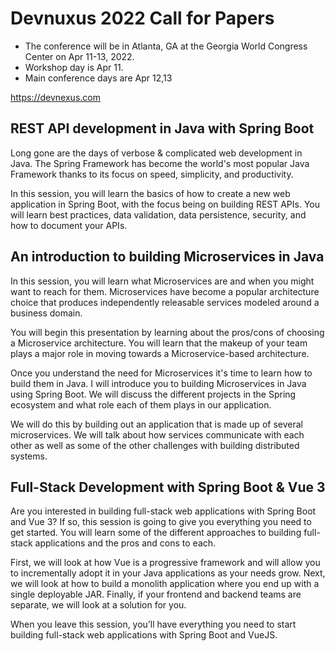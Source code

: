# Devnuxus 2022 Call for Papers

- The conference will be in Atlanta, GA at the Georgia World Congress Center on Apr 11-13, 2022.
- Workshop day is Apr 11.
- Main conference days are Apr 12,13

https://devnexus.com

## REST API development in Java with Spring Boot

Long gone are the days of verbose & complicated web development in Java. The Spring Framework has become the world's most popular Java Framework thanks to its focus on speed, simplicity, and productivity.

In this session, you will learn the basics of how to create a new web application in Spring Boot, with the focus being on building REST APIs. You will learn best practices, data validation, data persistence, security, and how to document your APIs.

## An introduction to building Microservices in Java

In this session, you will learn what Microservices are and when you might want to reach for them. Microservices have become a popular architecture choice that produces independently releasable services modeled around a business domain.

You will begin this presentation by learning about the pros/cons of choosing a Microservice architecture. You will learn that the makeup of your team plays a major role in moving towards a Microservice-based architecture.

Once you understand the need for Microservices it's time to learn how to build them in Java. I will introduce you to building Microservices in Java using Spring Boot. We will discuss the different projects in the Spring ecosystem and what role each of them plays in our application.

We will do this by building out an application that is made up of several microservices. We will talk about how services communicate with each other as well as some of the other challenges with building distributed systems.

## Full-Stack Development with Spring Boot & Vue 3

Are you interested in building full-stack web applications with Spring Boot and Vue 3? If so, this session is going to give you everything you need to get started. You will learn some of the different approaches to building full-stack applications and the pros and cons to each.

First, we will look at how Vue is a progressive framework and will allow you to incrementally adopt it in your Java applications as your needs grow. Next, we will look at how to build a monolith application where you end up with a single deployable JAR. Finally, if your frontend and backend teams are separate, we will look at a solution for you.

When you leave this session, you’ll have everything you need to start building full-stack web applications with Spring Boot and VueJS.
